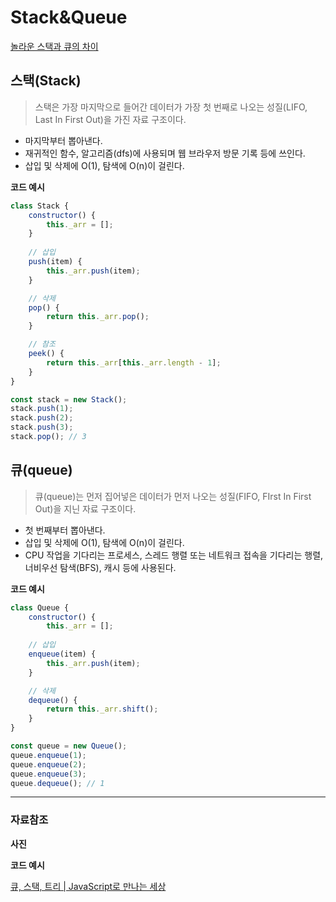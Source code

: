 # Stack&Queue

[놀라운 스택과 큐의 차이](https://www.youtube.com/watch?v=OeCdHoJa-X0)

## 스택(Stack)

> 스택은 가장 마지막으로 들어간 데이터가 가장 첫 번째로 나오는 성질(LIFO, Last In First Out)을 가진 자료 구조이다.
> 
- 마지막부터 뽑아낸다.
- 재귀적인 함수, 알고리즘(dfs)에 사용되며 웹 브라우저 방문 기록 등에 쓰인다.
- 삽입 및 삭제에 O(1), 탐색에 O(n)이 걸린다.

**코드 예시**

```jsx
class Stack {
	constructor() {
		this._arr = [];
	}
	
	// 삽입
	push(item) {
		this._arr.push(item);
	}

	// 삭제
	pop() {
		return this._arr.pop();
	}

	// 참조
	peek() {
		return this._arr[this._arr.length - 1];
	}
}

const stack = new Stack();
stack.push(1);
stack.push(2);
stack.push(3);
stack.pop(); // 3
```

## 큐(queue)

> 큐(queue)는 먼저 집어넣은 데이터가 먼저 나오는 성질(FIFO, FIrst In First Out)을 지닌 자료 구조이다.
> 
- 첫 번째부터 뽑아낸다.
- 삽입 및 삭제에 O(1), 탐색에 O(n)이 걸린다.
- CPU 작업을 기다리는 프로세스, 스레드 행렬 또는 네트워크 접속을 기다리는 행렬, 너비우선 탐색(BFS), 캐시 등에 사용된다.

**코드 예시**

```jsx
class Queue {
	constructor() {
		this._arr = [];
	
	// 삽입
	enqueue(item) {
		this._arr.push(item);
	}	

	// 삭제
	dequeue() {
		return this._arr.shift();
	}
}

const queue = new Queue();
queue.enqueue(1);
queue.enqueue(2);
queue.enqueue(3);
queue.dequeue(); // 1
```

---

### 자료참조

**사진**

[](https://data-flair.training/blogs/stacks-and-queues-in-c/)

**코드 예시**

[큐, 스택, 트리 | JavaScript로 만나는 세상](https://helloworldjavascript.net/pages/282-data-structures.html)
